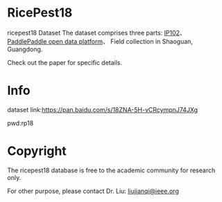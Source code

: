 # RicePest18 
ricepest18 Dataset
The dataset comprises three parts: [IP102](https://openaccess.thecvf.com/content_CVPR_2019/papers/Wu_IP102_A_Large-Scale_Benchmark_Dataset_for_Insect_Pest_Recognition_CVPR_2019_paper.pdf)、 [PaddlePaddle open data platform](https://aistudio.baidu.com/aistudio/datasetoverview)、 Field collection in Shaoguan, Guangdong.

Check out the paper for specific details.

# Info
dataset link:https://pan.baidu.com/s/18ZNA-5H-vCRcympnJ74JXg

pwd:rp18 

# Copyright
The ricepest18 database is free to the academic community for research only.

For other purpose, please contact Dr. Liu: liujianqi@ieee.org
